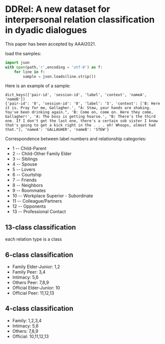 # DDRel: A new dataset for interpersonal relation classification in dyadic dialogues

This paper has been accepted by AAAI2021.

load the samples:

```python
import json
with open(path,'r',encoding = 'utf-8') as f:
    for line in f:
        sample = json.loads(line.strip())
```

Here is an example of a sample:
```
dict_keys(['pair-id', 'session-id', 'label', 'context', 'nameA', 'nameB'])
{'pair-id': '0', 'session-id': '0', 'label': '5', 'context': ['B: Here it is. Pray for me, Gallagher.', "A: Stew, your hands are shaking. You've been drinking again.", 'B: Come on, come on. Here they come, Gallagher!', 'A: The boss is getting hoarse.', "B: There's the third one. If I don't get the last one, there's a certain sob sister I know that's going to get a kick right in the . . . oh! Whoops, almost had that."], 'nameA': 'GALLAGHER', 'nameB': 'STEW'}
```

Correspondence between label numbers and relationship categories:

* 1	--	Child-Parent
* 2	--	Child-Other Family Elder
* 3	--	Siblings
* 4	--	Spouse
* 5	--	Lovers
* 6	--	Courtship
* 7	--	Friends
* 8	--	Neighbors
* 9	--	Roommates
* 10	--	Workplace Superior - Subordinate
* 11	--	Colleague/Partners
* 12	--	Opponents
* 13	--	Professional Contact


## 13-class classification

each relation type is a class

## 6-class classification
* Family Elder-Junior: 1,2
* Family Peer: 3,4
* Intimacy: 5,6
* Others Peer: 7,8,9
* Official Elder-Junior: 10
* Official Peer: 11,12,13

## 4-class classification
* Family: 1,2,3,4
* Intimacy: 5,6
* Others: 7,8,9
* Official: 10,11,12,13


 
